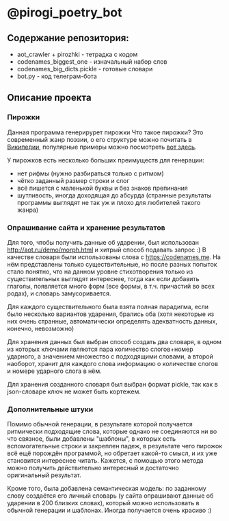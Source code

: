 # @pirogi_poetry_bot

## Содержание репозитория:
- aot_crawler + pirozhki - тетрадка с кодом
- codenames_biggest_one - изначальный набор слов
- codenames_big_dicts.pickle - готовые словари
- bot.py - код телеграм-бота

## Описание проекта

### Пирожки

Данная программа генерирурет пирожки
Что такое пирожки? Это современный жанр поэзии, о его структуре можно почитать в [Википедии](https://ru.wikipedia.org/wiki/%D0%9F%D0%B8%D1%80%D0%BE%D0%B6%D0%BE%D0%BA_(%D0%BF%D0%BE%D1%8D%D0%B7%D0%B8%D1%8F)), популярные примеры можно посмотреть [вот здесь](https://poetory.ru/pir/likes).

У пирожков есть несколько больших преимуществ для генерации:
- нет рифмы (нужно разбираться только с ритмом)
- чётко заданный размер строки и слог
- всё пишется с маленькой буквы и без знаков препинания
- шутливость, иногда доходящая до абсурда (странные результаты программы выглядят не так уж и плохо для любителей такого жанра)

### Опрашивание сайта и хранение результатов

Для того, чтобы получить данные об ударении, был использован http://aot.ru/demo/morph.html и хитрый способ подавать запрос :)
В качестве словаря были использованы слова с https://codenames.me.  На нём представлены только существительные, но после разных попыток стало понятно, что на данном уровне стихотворения только из существительных выглядят интереснее, тогда как если добавить глаголы, появляется много форм (все формы, в т.ч. причастий во всех родах), и словарь замусоривается.

Для каждого существительного была взята полная парадигма, если было несколько вариантов ударения, брались оба (хотя некоторые из них очень странные, автоматически определять адекватность данных, конечно, невозможно)

Для хранения данных был выбран способ создать два словаря, в одном из которых ключами являются пара количество слогов+номер ударного, а значением множество с подходящими словами, а второй наоборот, хранит для каждого слова информацию о количестве слогов и номере ударного слога в нём.

Для хранения созданного словаря был выбран формат pickle, так как в json-словаре ключ не может быть кортежем.

### Дополнительные штуки

Помимо обычной генерации, в результате которой получается ритмически подходящие слова, которые однако не соединяются ни во что связное, были добавлены "шаблоны", в которых есть вспомогательные строки и закреплен падеж, в результате чего пирожок всё ещё порождён программой, но обретает какой-то смысл, и их уже становится интереснее читать. Кажется, с помощью этого метода можно получить действительно интересный и достаточно оригинальный результат.

Кроме того, была добавлена семантическая модель: по заданному слову создаётся его личный словарь (у сайта опрашивают данные об ударении в 200 близких словах), который можно использовать в обычной генерации и шаблонах. Иногда получается очень красиво :)
